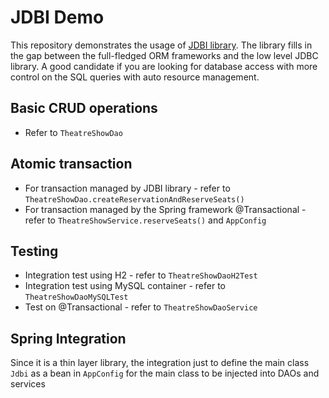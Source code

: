 # JDBI Demo

This repository demonstrates the usage of [JDBI library](https://jdbi.org/). The library fills in the gap between 
the full-fledged ORM frameworks and the low level JDBC library. A good candidate if you are looking for database
access with more control on the SQL queries with auto resource management.

## Basic CRUD operations

* Refer to `TheatreShowDao`

## Atomic transaction

* For transaction managed by JDBI library - refer to `TheatreShowDao.createReservationAndReserveSeats()`
* For transaction managed by the Spring framework @Transactional - refer to `TheatreShowService.reserveSeats()` and `AppConfig`

## Testing

* Integration test using H2 - refer to `TheatreShowDaoH2Test`
* Integration test using MySQL container - refer to `TheatreShowDaoMySQLTest`
* Test on @Transactional - refer to `TheatreShowDaoService`

## Spring Integration

Since it is a thin layer library, the integration just to define the main class `Jdbi` as a bean in `AppConfig` for
the main class to be injected into DAOs and services